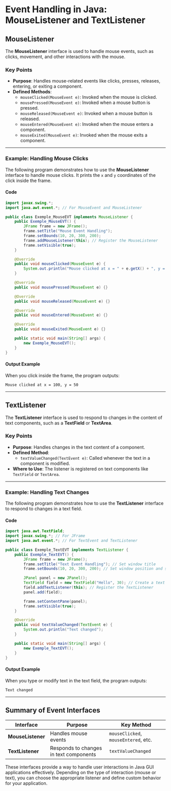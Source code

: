 
# Event Handling in Java: MouseListener and TextListener

## MouseListener
The **MouseListener** interface is used to handle mouse events, such as clicks, movement, and other interactions with the mouse.

### Key Points
- **Purpose**: Handles mouse-related events like clicks, presses, releases, entering, or exiting a component.
- **Defined Methods**:
  - `mouseClicked(MouseEvent e)`: Invoked when the mouse is clicked.
  - `mousePressed(MouseEvent e)`: Invoked when a mouse button is pressed.
  - `mouseReleased(MouseEvent e)`: Invoked when a mouse button is released.
  - `mouseEntered(MouseEvent e)`: Invoked when the mouse enters a component.
  - `mouseExited(MouseEvent e)`: Invoked when the mouse exits a component.

---

### Example: Handling Mouse Clicks
The following program demonstrates how to use the **MouseListener** interface to handle mouse clicks. It prints the `x` and `y` coordinates of the click inside the frame.

#### Code
```java
import javax.swing.*;
import java.awt.event.*; // For MouseEvent and MouseListener

public class Exemple_MouseEVT implements MouseListener {
    public Exemple_MouseEVT() {
        JFrame frame = new JFrame();
        frame.setTitle("Mouse Event Handling");
        frame.setBounds(10, 20, 300, 200);
        frame.addMouseListener(this); // Register the MouseListener
        frame.setVisible(true);
    }

    @Override
    public void mouseClicked(MouseEvent e) {
        System.out.println("Mouse clicked at x = " + e.getX() + ", y = " + e.getY());
    }

    @Override
    public void mousePressed(MouseEvent e) {}

    @Override
    public void mouseReleased(MouseEvent e) {}

    @Override
    public void mouseEntered(MouseEvent e) {}

    @Override
    public void mouseExited(MouseEvent e) {}

    public static void main(String[] args) {
        new Exemple_MouseEVT();
    }
}
````

#### Output Example

When you click inside the frame, the program outputs:

```
Mouse clicked at x = 100, y = 50
```

---

## TextListener

The **TextListener** interface is used to respond to changes in the content of text components, such as a **TextField** or **TextArea**.

### Key Points

- **Purpose**: Handles changes in the text content of a component.
- **Defined Method**:
    - `textValueChanged(TextEvent e)`: Called whenever the text in a component is modified.
- **Where to Use**: The listener is registered on text components like `TextField` or `TextArea`.

---

### Example: Handling Text Changes

The following program demonstrates how to use the **TextListener** interface to respond to changes in a text field.

#### Code

```java
import java.awt.TextField;
import javax.swing.*; // For JFrame
import java.awt.event.*; // For TextEvent and TextListener

public class Exemple_TextEVT implements TextListener {
    public Exemple_TextEVT() {
        JFrame frame = new JFrame();
        frame.setTitle("Text Event Handling"); // Set window title
        frame.setBounds(10, 20, 300, 200); // Set window position and size

        JPanel panel = new JPanel();
        TextField field = new TextField("Hello", 30); // Create a text field with default text
        field.addTextListener(this); // Register the TextListener
        panel.add(field);

        frame.setContentPane(panel);
        frame.setVisible(true);
    }

    @Override
    public void textValueChanged(TextEvent e) {
        System.out.println("Text changed");
    }

    public static void main(String[] args) {
        new Exemple_TextEVT();
    }
}
```

#### Output Example

When you type or modify text in the text field, the program outputs:

```
Text changed
```

---

## Summary of Event Interfaces

|**Interface**|**Purpose**|**Key Method**|
|---|---|---|
|**MouseListener**|Handles mouse events|`mouseClicked`, `mouseEntered`, etc.|
|**TextListener**|Responds to changes in text components|`textValueChanged`|

These interfaces provide a way to handle user interactions in Java GUI applications effectively. Depending on the type of interaction (mouse or text), you can choose the appropriate listener and define custom behavior for your application.